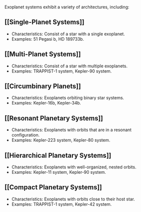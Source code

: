 
Exoplanet systems exhibit a variety of architectures, including:

## [[Single-Planet Systems]]
   - Characteristics: Consist of a star with a single exoplanet.
   - Examples: 51 Pegasi b, HD 189733b.

## [[Multi-Planet Systems]]
   - Characteristics: Consist of a star with multiple exoplanets.
   - Examples: TRAPPIST-1 system, Kepler-90 system.

## [[Circumbinary Planets]]
   - Characteristics: Exoplanets orbiting binary star systems.
   - Examples: Kepler-16b, Kepler-34b.

## [[Resonant Planetary Systems]]
   - Characteristics: Exoplanets with orbits that are in a resonant configuration.
   - Examples: Kepler-223 system, Kepler-80 system.

## [[Hierarchical Planetary Systems]]
   - Characteristics: Exoplanets with well-organized, nested orbits.
   - Examples: Kepler-11 system, Kepler-90 system.

## [[Compact Planetary Systems]]
   - Characteristics: Exoplanets with orbits close to their host star.
   - Examples: TRAPPIST-1 system, Kepler-42 system.
